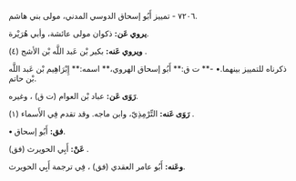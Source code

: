 ٧٢٠٦ - تمييز أَبُو إسحاق الدوسي المدني، مولى بني هاشم.

**يروي عَن:** ذكوان مولى عائشة، وأبي هُرَيْرة.

**ويروي عَنه:** بكير بْن عَبد اللَّه بْن الأشج (٤) .

ذكرناه للتمييز بينهما.• -** ت ق:** أَبُو إسحاق الهروي،** اسمه:** إِبْرَاهِيم بْن عَبد اللَّه بْن حاتم.

**رَوَى عَن:** عباد بْن العوام (ت ق) ، وغيره.

**رَوَى عَنه:** التِّرْمِذِيّ، وابن ماجه. وقد تقدم فِي الأَسماء (١) .

**• فق:** أَبُو إسحاق.

**عَنْ:** أَبِي الحويرث (فق) .

**وعَنه:** أَبُو عامر العقدي (فق) ، فِي ترجمة أَبِي الحويرث.